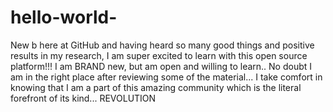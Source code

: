 # hello-world-
New b here at GitHub and having heard so many good things and positive results in my research, I am super excited to learn with this open source platform!!! I am BRAND new, but am open and willing to learn.. No doubt I am in the right place after reviewing some of the material... I take comfort in knowing that I am a part of this amazing community which is the literal forefront of its kind... REVOLUTION 
